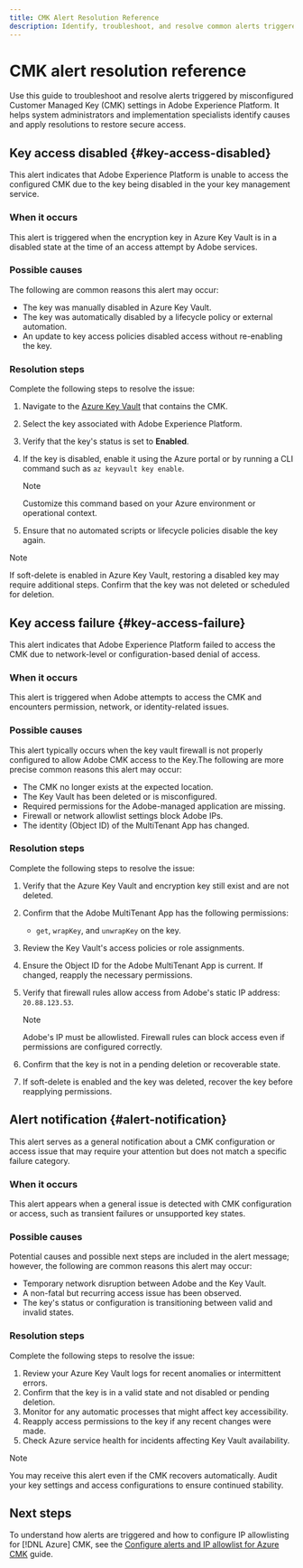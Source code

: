 ```yaml
---
title: CMK Alert Resolution Reference
description: Identify, troubleshoot, and resolve common alerts triggered by Customer Managed Key (CMK) misconfigurations in Adobe Experience Platform. Use this guide to follow clear, step-by-step instructions and restore secure key access.
---
```

# CMK alert resolution reference

Use this guide to troubleshoot and resolve alerts triggered by misconfigured Customer Managed Key (CMK) settings in Adobe Experience Platform. It helps system administrators and implementation specialists identify causes and apply resolutions to restore secure access.

## Key access disabled {#key-access-disabled}

This alert indicates that Adobe Experience Platform is unable to access the configured CMK due to the key being disabled in the your key management service.

<!-- Potential outcome: In this event Adobe CMK treats this as a purposeful removal and will purge all data associated with the customer (your organization) based on our customer (your) SLAs.  -->

### When it occurs

This alert is triggered when the encryption key in Azure Key Vault is in a disabled state at the time of an access attempt by Adobe services.

### Possible causes

The following are common reasons this alert may occur:

- The key was manually disabled in Azure Key Vault.
- The key was automatically disabled by a lifecycle policy or external automation.
- An update to key access policies disabled access without re-enabling the key.

### Resolution steps

Complete the following steps to resolve the issue:

1. Navigate to the [Azure Key Vault](https://portal.azure.com/) that contains the CMK.
2. Select the key associated with Adobe Experience Platform.
3. Verify that the key's status is set to **Enabled**.
4. If the key is disabled, enable it using the Azure portal or by running a CLI command such as `az keyvault key enable`.  
   
   >[!NOTE]  
   >
   >Customize this command based on your Azure environment or operational context.

5. Ensure that no automated scripts or lifecycle policies disable the key again.

>[!NOTE]  
>
>If soft-delete is enabled in Azure Key Vault, restoring a disabled key may require additional steps. Confirm that the key was not deleted or scheduled for deletion.

## Key access failure {#key-access-failure}

This alert indicates that Adobe Experience Platform failed to access the CMK due to network-level or configuration-based denial of access.

<!-- Potential impact: "Adobe CMK assumes that there is an issues with the access and will not purge data based on SLA."  -->

### When it occurs

This alert is triggered when Adobe attempts to access the CMK and encounters permission, network, or identity-related issues.

### Possible causes

This alert typically occurs when the key vault firewall is not properly configured to allow Adobe CMK access to the Key.The following are more precise common reasons this alert may occur:

- The CMK no longer exists at the expected location.
- The Key Vault has been deleted or is misconfigured.
- Required permissions for the Adobe-managed application are missing.
- Firewall or network allowlist settings block Adobe IPs.
- The identity (Object ID) of the MultiTenant App has changed.

### Resolution steps

Complete the following steps to resolve the issue:

1. Verify that the Azure Key Vault and encryption key still exist and are not deleted.
2. Confirm that the Adobe MultiTenant App has the following permissions:
   - `get`, `wrapKey`, and `unwrapKey` on the key.
3. Review the Key Vault's access policies or role assignments.
4. Ensure the Object ID for the Adobe MultiTenant App is current. If changed, reapply the necessary permissions.
5. Verify that firewall rules allow access from Adobe's static IP address: `20.88.123.53`.  
   
   >[!NOTE]  
   >
   >Adobe's IP must be allowlisted. Firewall rules can block access even if permissions are configured correctly.

6. Confirm that the key is not in a pending deletion or recoverable state.
7. If soft-delete is enabled and the key was deleted, recover the key before reapplying permissions.

## Alert notification {#alert-notification}

This alert serves as a general notification about a CMK configuration or access issue that may require your attention but does not match a specific failure category.

<!-- Potential impact: Varies. This could be anything from an FYI we are experience internal network issues, to the customer has mistakenly misconfigred something we've never seen before.  -->

### When it occurs

This alert appears when a general issue is detected with CMK configuration or access, such as transient failures or unsupported key states.

### Possible causes

Potential causes and possible next steps are included in the alert message; however, the following are common reasons this alert may occur:

- Temporary network disruption between Adobe and the Key Vault.
- A non-fatal but recurring access issue has been observed.
- The key's status or configuration is transitioning between valid and invalid states.

### Resolution steps

Complete the following steps to resolve the issue:

1. Review your Azure Key Vault logs for recent anomalies or intermittent errors.
2. Confirm that the key is in a valid state and not disabled or pending deletion.
3. Monitor for any automatic processes that might affect key accessibility.
4. Reapply access permissions to the key if any recent changes were made.
5. Check Azure service health for incidents affecting Key Vault availability.

>[!NOTE]  
>
>You may receive this alert even if the CMK recovers automatically. Audit your key settings and access configurations to ensure continued stability.

## Next steps

To understand how alerts are triggered and how to configure IP allowlisting for [!DNL Azure] CMK, see the [Configure alerts and IP allowlist for Azure CMK](./alerts-and-ip-access.md) guide.
